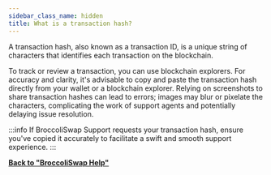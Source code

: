 ```yaml
---
sidebar_class_name: hidden
title: What is a transaction hash?
---
```


A transaction hash, also known as a transaction ID, is a unique string of characters that identifies each transaction on the blockchain.


To track or review a transaction, you can use blockchain explorers. For accuracy and clarity, it's advisable to copy and paste the transaction hash directly from your wallet or a blockchain explorer. Relying on screenshots to share transaction hashes can lead to errors; images may blur or pixelate the characters, complicating the work of support agents and potentially delaying issue resolution.


:::info
If BroccoliSwap Support requests your transaction hash, ensure you've copied it accurately to facilitate a swift and smooth support experience.
:::


**[Back to "BroccoliSwap Help"](/docs/090-Help-Centre/020-Broccoliswap/001-Index.md)**
